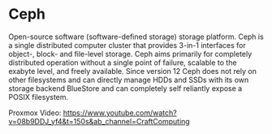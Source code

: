 # Ceph

Open-source software (software-defined storage) storage platform. Ceph is a single distributed computer cluster that provides 3-in-1 interfaces for object-, block- and file-level storage. Ceph aims primarily for completely distributed operation without a single point of failure, scalable to the exabyte level, and freely available. Since version 12 Ceph does not rely on other filesystems and can directly manage HDDs and SSDs with its own storage backend BlueStore and can completely self reliantly expose a POSIX filesystem.

Proxmox Video: https://www.youtube.com/watch?v=08b9DDJ_yf4&t=150s&ab_channel=CraftComputing
